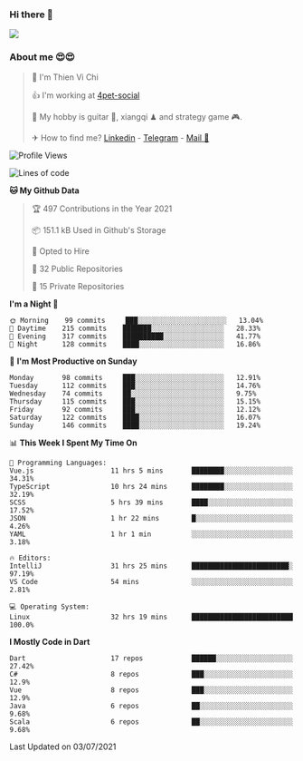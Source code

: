 ### Hi there 👋
![](https://media1.tenor.com/images/9aa4aee77151757a310fcdb4b8fd2a0a/tenor.gif?itemid=12671405)

### About me 😍😍

> 🙎 I'm Thien Vi Chi
> 
> 👍 I'm working at [4pet-social](https://github.com/4pet-social)
>
> 🥞 My hobby is guitar 🎸, xiangqi ♟ and strategy game 🎮.
> 
> ✈ How to find me? [Linkedin](https://www.linkedin.com/in/tvc12/) - [Telegram](https://t.me/yeutham212) - [Mail 📧](mailto:meomeocf98@gmail.com)
> 

<!--START_SECTION:waka-->
![Profile Views](http://img.shields.io/badge/Profile%20Views-4-blue)

![Lines of code](https://img.shields.io/badge/From%20Hello%20World%20I%27ve%20Written-745135%20lines%20of%20code-blue)

**🐱 My Github Data** 

> 🏆 497 Contributions in the Year 2021
 > 
> 📦 151.1 kB Used in Github's Storage 
 > 
> 💼 Opted to Hire
 > 
> 📜 32 Public Repositories 
 > 
> 🔑 15 Private Repositories  
 > 
**I'm a Night 🦉** 

```text
🌞 Morning    99 commits     ███░░░░░░░░░░░░░░░░░░░░░░   13.04% 
🌆 Daytime    215 commits    ███████░░░░░░░░░░░░░░░░░░   28.33% 
🌃 Evening    317 commits    ██████████░░░░░░░░░░░░░░░   41.77% 
🌙 Night      128 commits    ████░░░░░░░░░░░░░░░░░░░░░   16.86%

```
📅 **I'm Most Productive on Sunday** 

```text
Monday       98 commits     ███░░░░░░░░░░░░░░░░░░░░░░   12.91% 
Tuesday      112 commits    ███░░░░░░░░░░░░░░░░░░░░░░   14.76% 
Wednesday    74 commits     ██░░░░░░░░░░░░░░░░░░░░░░░   9.75% 
Thursday     115 commits    ███░░░░░░░░░░░░░░░░░░░░░░   15.15% 
Friday       92 commits     ███░░░░░░░░░░░░░░░░░░░░░░   12.12% 
Saturday     122 commits    ████░░░░░░░░░░░░░░░░░░░░░   16.07% 
Sunday       146 commits    ████░░░░░░░░░░░░░░░░░░░░░   19.24%

```


📊 **This Week I Spent My Time On** 

```text
💬 Programming Languages: 
Vue.js                   11 hrs 5 mins       ████████░░░░░░░░░░░░░░░░░   34.31% 
TypeScript               10 hrs 24 mins      ████████░░░░░░░░░░░░░░░░░   32.19% 
SCSS                     5 hrs 39 mins       ████░░░░░░░░░░░░░░░░░░░░░   17.52% 
JSON                     1 hr 22 mins        █░░░░░░░░░░░░░░░░░░░░░░░░   4.26% 
YAML                     1 hr 1 min          ░░░░░░░░░░░░░░░░░░░░░░░░░   3.18%

🔥 Editors: 
IntelliJ                 31 hrs 25 mins      ████████████████████████░   97.19% 
VS Code                  54 mins             ░░░░░░░░░░░░░░░░░░░░░░░░░   2.81%

💻 Operating System: 
Linux                    32 hrs 19 mins      █████████████████████████   100.0%

```

**I Mostly Code in Dart** 

```text
Dart                     17 repos            ██████░░░░░░░░░░░░░░░░░░░   27.42% 
C#                       8 repos             ███░░░░░░░░░░░░░░░░░░░░░░   12.9% 
Vue                      8 repos             ███░░░░░░░░░░░░░░░░░░░░░░   12.9% 
Java                     6 repos             ██░░░░░░░░░░░░░░░░░░░░░░░   9.68% 
Scala                    6 repos             ██░░░░░░░░░░░░░░░░░░░░░░░   9.68%

```



 Last Updated on 03/07/2021
<!--END_SECTION:waka-->